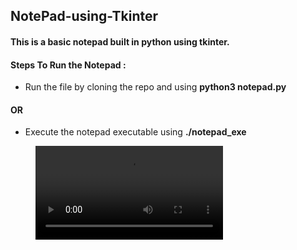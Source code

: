 ## NotePad-using-Tkinter

#### This is a basic notepad built in python using tkinter.

#### Steps To Run the Notepad :

- Run the file by cloning the repo and using **python3 notepad.py**

#### OR

- Execute the notepad executable using **./notepad_exe**


<figure class="video_container">
  <video controls="true" allowfullscreen="true">
    <source src="demo/notepad.mp4" type="video/mp4">
  </video>
</figure>